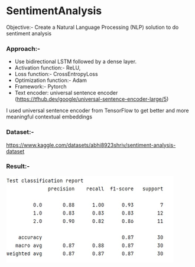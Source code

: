 # SentimentAnalysis
Objective:- Create a Natural Language Processing (NLP) solution to do sentiment analysis

### Approach:-
- Use bidirectional LSTM followed by a dense layer. 
- Activation function:- ReLU, 
- Loss function:- CrossEntropyLoss
- Optimization function:- Adam
- Framework:- Pytorch
- Text encoder: universal sentence encoder (https://tfhub.dev/google/universal-sentence-encoder-large/5)

I used universal sentence encoder from TensorFlow to get better and more meaningful contextual embeddings

### Dataset:-
https://www.kaggle.com/datasets/abhi8923shriv/sentiment-analysis-dataset

### Result:-
<img align="left" src="https://github.com/deepakpillai/SentimentAnalysis/blob/main/Result.jpg?raw=true" />

